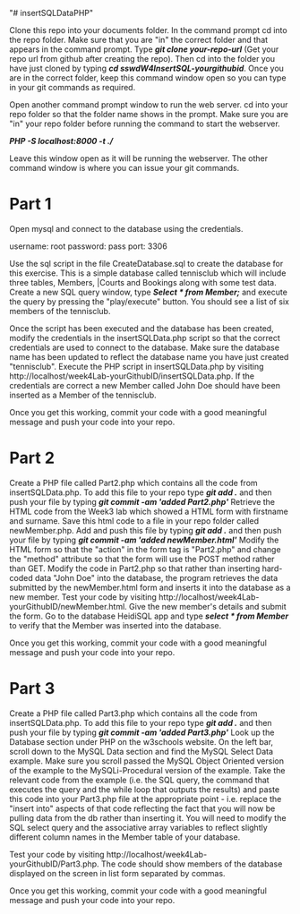 "# insertSQLDataPHP"

Clone this repo into your documents folder. In the command prompt cd into the repo folder. Make sure that you are "in" the correct folder and that appears in the command prompt. Type ***git clone your-repo-url*** (Get your repo url from github after creating the repo). Then cd into the folder you have just cloned by typing ***cd sswdW4InsertSQL-yourgithubid***. Once you are in the correct folder, keep this command window open so you can type in your git commands as required.

Open another command prompt window to run the web server. cd into your repo folder so that the folder name shows in the prompt. Make sure you are "in" your repo folder before running the command to start the webserver.

***PHP -S localhost:8000 -t ./***

Leave this window open as it will be running the webserver. The other command window is where you can issue your git commands.

# Part 1
Open mysql and connect to the database using the credentials.

username: root
password: pass
port: 3306

Use the sql script in the file CreateDatabase.sql to create the database for this exercise. This is a simple database called tennisclub which will include three tables, Members, |Courts and Bookings along with some test data.
Create a new SQL query window, type ***Select * from Member;*** and execute the query by pressing the "play/execute" button. You should see a list of six members of the tennisclub.

Once the script has been executed and the database has been created, modify the credentials in the insertSQLData.php script so that the correct credentials are used to connect to the database. Make sure the database name has been updated to reflect the database name you have just created "tennisclub". Execute the PHP script in insertSQLData.php by visiting http://localhost/week4Lab-yourGithubID/insertSQLData.php. If the credentials are correct a new Member called John Doe should have been inserted as a Member of the tennisclub.

Once you get this working, commit your code with a good meaningful message and push your code into your repo.

# Part 2
Create a PHP file called Part2.php which contains all the code from insertSQLData.php. To add this file to your repo type ***git add .*** and then push your file by typing ***git commit -am 'added Part2.php'*** 
Retrieve the HTML code from the Week3 lab which showed a HTML form with firstname and surname. Save this html code to a file in your repo folder called newMember.php. Add and push this file by typing ***git add .*** and then push your file by typing ***git commit -am 'added newMember.html'***
Modify the HTML form so that the "action" in the form tag is "Part2.php" and change the "method" attribute so that the form will use the POST method rather than GET. 
Modify the code in Part2.php so that rather than inserting hard-coded data "John Doe" into the database, the program retrieves the data submitted by the newMember.html form and inserts it into the database as a new member.
Test your code by visiting http://localhost/week4Lab-yourGithubID/newMember.html. Give the new member's details and submit the form. Go to the database HeidiSQL app and type ***select * from Member*** to verify that the Member was inserted into the database.

Once you get this working, commit your code with a good meaningful message and push your code into your repo.

# Part 3
Create a PHP file called Part3.php which contains all the code from insertSQLData.php. To add this file to your repo type ***git add .*** and then push your file by typing ***git commit -am 'added Part3.php'*** 
Look up the Database section under PHP on the w3schools website. On the left bar, scroll down to the MySQL Data section and find the MySQL Select Data example. Make sure you scroll passed the MySQL Object Oriented version of the example to the MySQLi-Procedural version of the example. Take the relevant code from the example (i.e. the SQL query, the command that executes the query and the while loop that outputs the results) and paste this code into your Part3.php file at the appropriate point - i.e. replace the "insert into" aspects of that code reflecting the fact that you will now be pulling data from the db rather than inserting it. You will need to modify the SQL select query and the associative array variables to reflect slightly different column names in the Member table of your database.

Test your code by visiting http://localhost/week4Lab-yourGithubID/Part3.php. The code should show members of the database displayed on the screen in list form separated by commas.

Once you get this working, commit your code with a good meaningful message and push your code into your repo.





